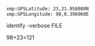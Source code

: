     xmp:GPSLatitude: 23,21.958080N
    xmp:GPSLongitude: 98,0.396960E

identify -verbose FILE

98+23=121


